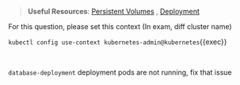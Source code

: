 
> <strong>Useful Resources</strong>: [Persistent Volumes](https://kubernetes.io/docs/concepts/storage/persistent-volumes/) , [Deployment](https://kubernetes.io/docs/concepts/workloads/controllers/deployment/)

For this question, please set this context (In exam, diff cluster name)

`kubectl config use-context kubernetes-admin@kubernetes`{{exec}}

<br>

`database-deployment` deployment pods are not running, fix that issue